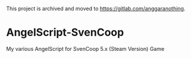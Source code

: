 This project is archived and moved to https://gitlab.com/anggaranothing.

# AngelScript-SvenCoop
 My various AngelScript for SvenCoop 5.x (Steam Version) Game
